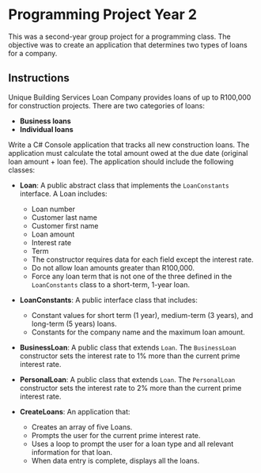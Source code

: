 # **Programming Project Year 2**

This was a second-year group project for a programming class. The objective was to create an application that determines two types of loans for a company.

## **Instructions**

Unique Building Services Loan Company provides loans of up to R100,000 for construction projects. There are two categories of loans:

- **Business loans**
- **Individual loans**

Write a C# Console application that tracks all new construction loans. The application must calculate the total amount owed at the due date (original loan amount + loan fee). The application should include the following classes:

- **Loan**: A public abstract class that implements the `LoanConstants` interface. A Loan includes:
  - Loan number
  - Customer last name
  - Customer first name
  - Loan amount
  - Interest rate
  - Term
  - The constructor requires data for each field except the interest rate.
  - Do not allow loan amounts greater than R100,000.
  - Force any loan term that is not one of the three defined in the `LoanConstants` class to a short-term, 1-year loan.

- **LoanConstants**: A public interface class that includes:
  - Constant values for short term (1 year), medium-term (3 years), and long-term (5 years) loans.
  - Constants for the company name and the maximum loan amount.

- **BusinessLoan**: A public class that extends `Loan`. The `BusinessLoan` constructor sets the interest rate to 1% more than the current prime interest rate.

- **PersonalLoan**: A public class that extends `Loan`. The `PersonalLoan` constructor sets the interest rate to 2% more than the current prime interest rate.

- **CreateLoans**: An application that:
  - Creates an array of five Loans.
  - Prompts the user for the current prime interest rate.
  - Uses a loop to prompt the user for a loan type and all relevant information for that loan.
  - When data entry is complete, displays all the loans.
